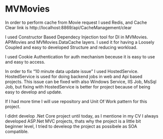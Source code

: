# MVMovies

In order to perform cache from Movie request I used Redis, 
and Cache Clear link is http://localhost:8869/api/CacheManagement/clear


I used Constructor Based Dependecy Injection tool for DI in MVMovies.
APIMovies and MVMovies.DataCache layers. 
I used it for having a Loosely Coupled and easy to developed Structure and reducing workload.


I used Cookie Authentication  for auth mechanism beceuse it is easy to use and easy to access.


In order to fix “10 minute data update issue” I used HostedService. 
HostedService is used for doing backend jobs in web and Api based projects. 
This issue can be fixed with also Windows Service, IIS Job, MsSql Job, but fixing with HostedService is better 
for project because of being easy to develop and update. 


If I had more time I will use repository and Unit Of Work pattern for this project.

I didnt develop .Net Core project until today, as I mentione in my CV I always developed ASP.Net MVC projects, 
thats why the project is a little bit beginner level, 
I tried to develeop the project as possibele as SOA compatible.
